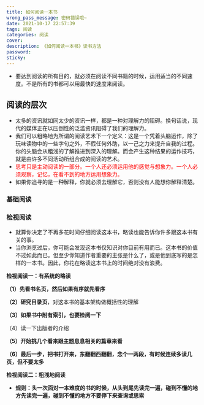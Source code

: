 ```yaml
---
title: 如何阅读一本书
wrong_pass_message: 密码错误哦~
date: 2021-10-17 22:57:39
tags: 阅读
categories: 阅读
cover:
description: 《如何阅读一本书》读书方法
password: 
sticky: 
---
```


* 要达到阅读的所有目的，就必须在阅读不同书籍的时候，运用适当的不同速度。不是所有的书都可以用最快的速度来阅读。



## 阅读的层次

* 太多的资讯就如同太少的资讯一样，都是一种对理解力的阻碍。换句话说，现代的媒体正在以压倒性的泛滥资讯阻碍了我们的理解力。
* 我们可以粗略地为所谓的阅读艺术下一个定义：这是一个凭着头脑运作，除了玩味读物中的一些字句之外，不假任何外助，以一己之力来提升自我的过程。你的头脑会从粗浅的了解推进到深入的理解。而会产生这种结果的运作技巧，就是由许多不同活动所组合成的阅读的艺术。
* <font color="red">思考只是主动阅读的一部分。一个人还必须运用他的感觉与想象力。一个人必须观察，记忆，在看不到的地方运用想象力。</font>
* 如果你追寻的是一种解释，你就必须去理解它，否则没有人能想你解释清楚。



### 基础阅读



### 检视阅读

* 就算你决定了不再多花时间仔细阅读这本书，略读也能告诉你许多跟这本书有关的事。
* 当你浏览过后，你可能会发现这本书仅知识对你目前有用而已。这本书的价值不过如此而已。但至少你知道作者重要的主张是什么了，或是他到底写的是怎样的一本书。因此，你花在略读这本书上的时间绝对没有浪费。



**检视阅读一：有系统的略读**

**（1）先看书名页，然后如果有序就先看序**

**（2）研究目录页**，对这本书的基本架构做概括性的理解

**（3）如果书中附有索引，也要检阅一下**

（4）读一下出版者的介绍

**（5）开始挑几个看来跟主题息息相关的篇章来看**

**（6）最后一步，把书打开来，东翻翻西翻翻，念个一两段，有时候连续多读几		  页，但不要太多**



**检视阅读二：粗浅地阅读**

* **规则：头一次面对一本难度的书的时候，从头到尾先读完一遍，碰到不懂的地方先读完一遍，碰到不懂的地方不要停下来查询或思索**

